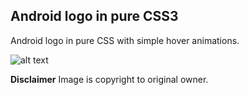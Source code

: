 ## Android logo in pure CSS3

Android logo in pure CSS with simple hover animations.

![alt text][logo]

[logo]: https://github.com/cptbrkfst/CSS3-Android/images/Android-Logo-CSS.png "Android Logo CSS"

**Disclaimer**
Image is copyright to original owner.